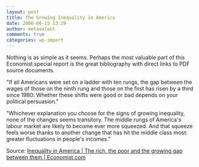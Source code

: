 ```yaml
---
layout: post
title: The Growing Inequality in America
date: 2006-06-15 13:29
author: metavalent
comments: true
categories: wp-import
---
```

Nothing is as simple as it seems.  Perhaps the most valuable part of this Economist special report is the great bibliography with direct links to PDF source documents.

"If all Americans were set on a ladder with ten rungs, the gap between the wages of those on the ninth rung and those on the first has risen by a third since 1980.   Whether these shifts were good or bad depends on your political persuasion."

"Whichever explanation you choose for the signs of growing inequality, none of the changes seems transitory. The middle rungs of America's labour market are likely to become ever more squeezed. And that squeeze feels worse thanks to another change that has hit the middle class most: greater fluctuations in people's incomes."

Source: <a href="http://www.economist.com/world/displaystory.cfm?story_id=7055911">Inequality in America | The rich, the poor and the growing gap between them | Economist.com</a>
